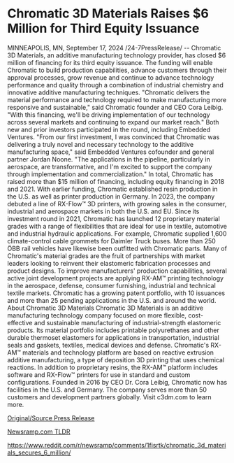 # Chromatic 3D Materials Raises $6 Million for Third Equity Issuance

MINNEAPOLIS, MN, September 17, 2024 /24-7PressRelease/ -- Chromatic 3D Materials, an additive manufacturing technology provider, has closed $6 million of financing for its third equity issuance. The funding will enable Chromatic to build production capabilities, advance customers through their approval processes, grow revenue and continue to advance technology performance and quality through a combination of industrial chemistry and innovative additive manufacturing techniques.  "Chromatic delivers the material performance and technology required to make manufacturing more responsive and sustainable," said Chromatic founder and CEO Cora Leibig. "With this financing, we'll be driving implementation of our technology across several markets and continuing to expand our market reach."  Both new and prior investors participated in the round, including Embedded Ventures.  "From our first investment, I was convinced that Chromatic was delivering a truly novel and necessary technology to the additive manufacturing space," said Embedded Ventures cofounder and general partner Jordan Noone. "The applications in the pipeline, particularly in aerospace, are transformative, and I'm excited to support the company through implementation and commercialization."  In total, Chromatic has raised more than $15 million of financing, including equity financing in 2018 and 2021. With earlier funding, Chromatic established resin production in the U.S. as well as printer production in Germany. In 2023, the company debuted a line of RX-Flow™ 3D printers, with growing sales in the consumer, industrial and aerospace markets in both the U.S. and EU.   Since its investment round in 2021, Chromatic has launched 12 proprietary material grades with a range of flexibilities that are ideal for use in textile, automotive and industrial hydraulic applications. For example, Chromatic supplied 1,600 climate-control cable grommets for Daimler Truck buses. More than 250 ÖBB rail vehicles have likewise been outfitted with Chromatic parts.   Many of Chromatic's material grades are the fruit of partnerships with market leaders looking to reinvent their elastomeric fabrication processes and product designs. To improve manufacturers' production capabilities, several active joint development projects are applying RX-AM™ printing technology in the aerospace, defense, consumer furnishing, industrial and technical textile markets. Chromatic has a growing patent portfolio, with 10 issuances and more than 25 pending applications in the U.S. and around the world.  About Chromatic 3D Materials   Chromatic 3D Materials is an additive manufacturing technology company focused on more flexible, cost-effective and sustainable manufacturing of industrial-strength elastomeric products. Its material portfolio includes printable polyurethanes and other durable thermoset elastomers for applications in transportation, industrial seals and gaskets, textiles, medical devices and defense. Chromatic's RX-AM™ materials and technology platform are based on reactive extrusion additive manufacturing, a type of deposition 3D printing that uses chemical reactions. In addition to proprietary resins, the RX-AM™ platform includes software and RX-Flow™ printers for use in standard and custom configurations.   Founded in 2016 by CEO Dr. Cora Leibig, Chromatic now has facilities in the U.S. and Germany. The company serves more than 50 customers and development partners globally. Visit c3dm.com to learn more. 

[Original/Source Press Release](https://www.24-7pressrelease.com/press-release/514358/chromatic-3d-materials-raises-6-million-for-third-equity-issuance)
                    

[Newsramp.com TLDR](None) 

https://www.reddit.com/r/newsramp/comments/1fisrtk/chromatic_3d_materials_secures_6_million/